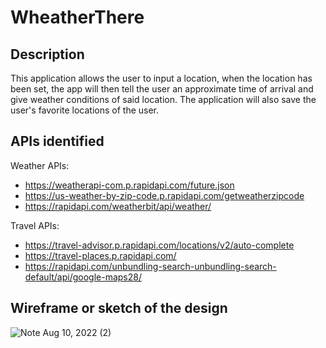 # WheatherThere

## Description

This application allows the user to input a location, when the location has been set, the app will then tell the user an approximate time of arrival and give weather conditions of said location. The application will also save the user's favorite locations of the user.

## APIs identified

Weather APIs:

- https://weatherapi-com.p.rapidapi.com/future.json
- https://us-weather-by-zip-code.p.rapidapi.com/getweatherzipcode
- https://rapidapi.com/weatherbit/api/weather/

Travel APIs:

- https://travel-advisor.p.rapidapi.com/locations/v2/auto-complete
- https://travel-places.p.rapidapi.com/
- https://rapidapi.com/unbundling-search-unbundling-search-default/api/google-maps28/

## Wireframe or sketch of the design

![Note Aug 10, 2022 (2)](https://user-images.githubusercontent.com/108028584/184062236-8fc0d845-b351-420b-b166-f9e23cbb1bba.jpg)
